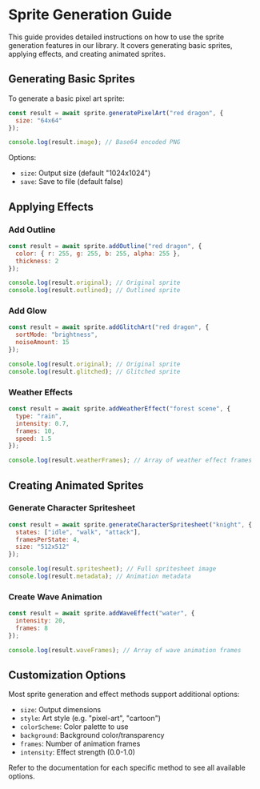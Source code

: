 # Sprite Generation Guide

This guide provides detailed instructions on how to use the sprite generation features in our library. It covers generating basic sprites, applying effects, and creating animated sprites.

## Generating Basic Sprites

To generate a basic pixel art sprite:

```javascript
const result = await sprite.generatePixelArt("red dragon", {
  size: "64x64"
});

console.log(result.image); // Base64 encoded PNG 
```

Options:
- `size`: Output size (default "1024x1024")
- `save`: Save to file (default false)

## Applying Effects

### Add Outline

```javascript 
const result = await sprite.addOutline("red dragon", {
  color: { r: 255, g: 255, b: 255, alpha: 255 },
  thickness: 2
});

console.log(result.original); // Original sprite
console.log(result.outlined); // Outlined sprite
```

### Add Glow

```javascript
const result = await sprite.addGlitchArt("red dragon", {
  sortMode: "brightness",
  noiseAmount: 15  
});

console.log(result.original); // Original sprite
console.log(result.glitched); // Glitched sprite
```

### Weather Effects

```javascript
const result = await sprite.addWeatherEffect("forest scene", {
  type: "rain",
  intensity: 0.7,
  frames: 10,
  speed: 1.5
});

console.log(result.weatherFrames); // Array of weather effect frames
```

## Creating Animated Sprites

### Generate Character Spritesheet

```javascript
const result = await sprite.generateCharacterSpritesheet("knight", {
  states: ["idle", "walk", "attack"],
  framesPerState: 4,
  size: "512x512"  
});

console.log(result.spritesheet); // Full spritesheet image
console.log(result.metadata); // Animation metadata
```

### Create Wave Animation

```javascript
const result = await sprite.addWaveEffect("water", {
  intensity: 20,
  frames: 8
});

console.log(result.waveFrames); // Array of wave animation frames
```

## Customization Options

Most sprite generation and effect methods support additional options:

- `size`: Output dimensions 
- `style`: Art style (e.g. "pixel-art", "cartoon")
- `colorScheme`: Color palette to use
- `background`: Background color/transparency
- `frames`: Number of animation frames
- `intensity`: Effect strength (0.0-1.0)

Refer to the documentation for each specific method to see all available options.
